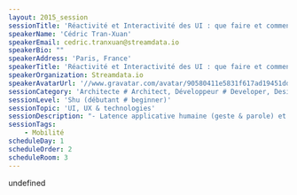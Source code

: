 ```yaml
---
layout: 2015_session
sessionTitle: 'Réactivité et Interactivité des UI : que faire et comment ?'
speakerName: 'Cédric Tran-Xuan'
speakerEmail: cedric.tranxuan@streamdata.io
speakerBio: ""
speakerAddress: 'Paris, France'
speakerTitle: 'Réactivité et Interactivité des UI : que faire et comment ?'
speakerOrganization: Streamdata.io
speakerAvatarUrl: '//www.gravatar.com/avatar/90580411e5831f617ad19451ddc11e3f?size=200&default=mm'
sessionCategory: 'Architecte # Architect, Développeur # Developer, Designer'
sessionLevel: 'Shu (débutant # beginner)'
sessionTopic: 'UI, UX & technologies'
sessionDescription: "- Latence applicative humaine (geste & parole) et le fonctionnement de la mémoire\n- Objectif de latence web et impact du temps d’attente sur le revenue et le nombre de pages vues\n- Impact du mobile sur la latence réseau\n- Importance des affichages dynamiques de données, exemples du type de données à afficher dynamiquement\n- Exemples : Google, Netflix, Twitter\n- Comment faire une streaming API (protocole)\n- Comment transformer rapidement une API REST en une streaming API\n- Exemples de codes d’affichage dynamique issue d’une streaming API\n- Petit questionnaire avec affichage temps réel sur les code HTTP construit avec une googlesheet, APISpark, Streamdata et D3.JS"
sessionTags:
    - Mobilité
scheduleDay: 1
scheduleOrder: 2
scheduleRoom: 3
---
```


undefined
